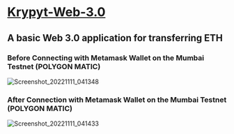 # [Krypyt-Web-3.0](http://ak3626.byethost14.com/)
## A basic Web 3.0 application for transferring ETH
### Before Connecting with Metamask Wallet on the Mumbai Testnet (POLYGON MATIC)
![Screenshot_20221111_041348](https://user-images.githubusercontent.com/90903421/201221828-6965543e-2b7c-4557-8c04-ee5ab2b6407e.png)
### After Connection with Metamask Wallet on the Mumbai Testnet (POLYGON MATIC)
![Screenshot_20221111_041433](https://user-images.githubusercontent.com/90903421/201222131-2f581910-4c24-49d8-982c-9bc2cdb006d3.png)
